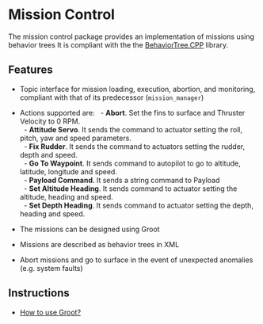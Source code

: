 # Mission Control
The mission control package provides an implementation of missions using behavior trees
It is compliant with the the [BehaviorTree.CPP](https://github.com/BehaviorTree/BehaviorTree.CPP) library.  

## Features

- Topic interface for mission loading, execution, abortion, and monitoring, compliant with that of its predecessor (`mission_manager`)

- Actions supported are:
&nbsp; - **Abort**. Set the fins to surface and Thruster Velocity to 0 RPM.  
&nbsp; - **Attitude Servo**. It sends the command to actuator setting the roll, pitch, yaw and speed parameters.  
&nbsp; - **Fix Rudder**. It sends the command to actuators setting the rudder, depth and speed.  
&nbsp; - **Go To Waypoint**. It sends command to autopilot to go to altitude, latitude, longitude and speed.  
&nbsp; - **Payload Command**. It sends a string command to Payload  
&nbsp; - **Set Altitude Heading**. It sends command to actuator setting the altitude, heading and speed.  
&nbsp; - **Set Depth Heading**. It sends command to actuator setting the depth, heading and speed.  

- The missions can be designed using Groot
- Missions are described as behavior trees in XML
- Abort missions and go to surface in the event of unexpected anomalies (e.g. system faults)

## Instructions

- [How to use Groot?](doc/Groot/README.md)
